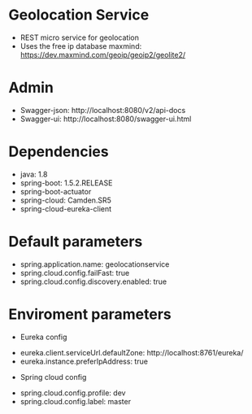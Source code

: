# Geolocation Service

- REST micro service for geolocation
- Uses the free ip database maxmind: https://dev.maxmind.com/geoip/geoip2/geolite2/

# Admin

- Swagger-json: http://localhost:8080/v2/api-docs
- Swagger-ui: http://localhost:8080/swagger-ui.html

# Dependencies

- java: 1.8
- spring-boot: 1.5.2.RELEASE
- spring-boot-actuator
- spring-cloud: Camden.SR5
- spring-cloud-eureka-client

# Default parameters

- spring.application.name: geolocationservice
- spring.cloud.config.failFast: true
- spring.cloud.config.discovery.enabled: true

# Enviroment parameters

* Eureka config
- eureka.client.serviceUrl.defaultZone: http://localhost:8761/eureka/
- eureka.instance.preferIpAddress: true

* Spring cloud config
- spring.cloud.config.profile: dev
- spring.cloud.config.label: master